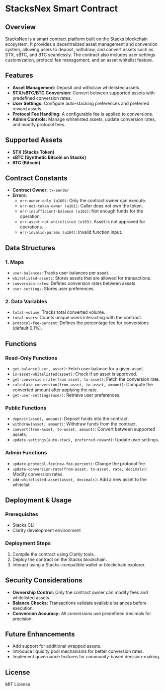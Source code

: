# StacksNex Smart Contract

## Overview
StacksNex is a smart contract platform built on the Stacks blockchain ecosystem. It provides a decentralized asset management and conversion system, allowing users to deposit, withdraw, and convert assets such as STX, sBTC, and BTC seamlessly. The contract also includes user settings customization, protocol fee management, and an asset whitelist feature.

## Features
- **Asset Management:** Deposit and withdraw whitelisted assets.
- **STX/sBTC/BTC Conversion:** Convert between supported assets with predefined conversion rates.
- **User Settings:** Configure auto-stacking preferences and preferred reward assets.
- **Protocol Fee Handling:** A configurable fee is applied to conversions.
- **Admin Controls:** Manage whitelisted assets, update conversion rates, and modify protocol fees.

## Supported Assets
- **STX (Stacks Token)**
- **sBTC (Synthetic Bitcoin on Stacks)**
- **BTC (Bitcoin)**

## Contract Constants
- **Contract Owner:** `tx-sender`
- **Errors:**
  - `err-owner-only (u100)`: Only the contract owner can execute.
  - `err-not-token-owner (u101)`: Caller does not own the token.
  - `err-insufficient-balance (u102)`: Not enough funds for the operation.
  - `err-asset-not-whitelisted (u103)`: Asset is not approved for operations.
  - `err-invalid-params (u104)`: Invalid function input.

## Data Structures
### 1. **Maps**
- `user-balances`: Tracks user balances per asset.
- `whitelisted-assets`: Stores assets that are allowed for transactions.
- `conversion-rates`: Defines conversion rates between assets.
- `user-settings`: Stores user preferences.

### 2. **Data Variables**
- `total-volume`: Tracks total converted volume.
- `total-users`: Counts unique users interacting with the contract.
- `protocol-fee-percent`: Defines the percentage fee for conversions (default 0.1%).

## Functions
### Read-Only Functions
- `get-balance(user, asset)`: Fetch user balance for a given asset.
- `is-asset-whitelisted(asset)`: Check if an asset is approved.
- `get-conversion-rate(from-asset, to-asset)`: Fetch the conversion rate.
- `calculate-conversion(from-asset, to-asset, amount)`: Compute the converted amount after applying the rate.
- `get-user-settings(user)`: Retrieve user preferences.

### Public Functions
- `deposit(asset, amount)`: Deposit funds into the contract.
- `withdraw(asset, amount)`: Withdraw funds from the contract.
- `convert(from-asset, to-asset, amount)`: Convert between supported assets.
- `update-settings(auto-stack, preferred-reward)`: Update user settings.

### Admin Functions
- `update-protocol-fee(new-fee-percent)`: Change the protocol fee.
- `update-conversion-rate(from-asset, to-asset, rate, decimals)`: Modify conversion rates.
- `add-whitelisted-asset(asset, decimals)`: Add a new asset to the whitelist.

## Deployment & Usage
### Prerequisites
- Stacks CLI
- Clarity development environment

### Deployment Steps
1. Compile the contract using Clarity tools.
2. Deploy the contract on the Stacks blockchain.
3. Interact using a Stacks-compatible wallet or blockchain explorer.

## Security Considerations
- **Ownership Control:** Only the contract owner can modify fees and whitelisted assets.
- **Balance Checks:** Transactions validate available balances before execution.
- **Conversion Accuracy:** All conversions use predefined decimals for precision.

## Future Enhancements
- Add support for additional wrapped assets.
- Introduce liquidity pool mechanisms for better conversion rates.
- Implement governance features for community-based decision-making.

## License
MIT License
